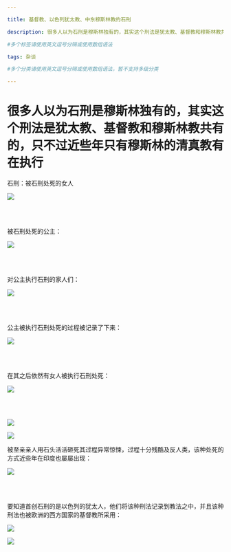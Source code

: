 ```yaml
---

title: 基督教、以色列犹太教、中东穆斯林教的石刑

description: 很多人以为石刑是穆斯林独有的，其实这个刑法是犹太教、基督教和穆斯林教共有的，只不过近些年只有穆斯林的清真教有在执行

#多个标签请使用英文逗号分隔或使用数组语法

tags: 杂谈

#多个分类请使用英文逗号分隔或使用数组语法，暂不支持多级分类

---
```




# 很多人以为石刑是穆斯林独有的，其实这个刑法是犹太教、基督教和穆斯林教共有的，只不过近些年只有穆斯林的清真教有在执行



石刑：被石刑处死的女人

![](./2024_9_24_2_为什么伊斯兰教就不废私处石刑.assets/1sfs11.png)

<br/>

<br/>

被石刑处死的公主：



![](./2024_9_24_2_为什么伊斯兰教就不废私处石刑.assets/3截图20240924115449-1727150492065-13.png)



<br/>

<br/>



对公主执行石刑的家人们：



![](./2024_9_24_2_为什么伊斯兰教就不废私处石刑.assets/2截图20240924115429.png)



<br/>

<br/>

公主被执行石刑处死的过程被记录了下来：



![](./2024_9_24_2_为什么伊斯兰教就不废私处石刑.assets/4截图20240924115511.png)



<br/>

<br/>

在其之后依然有女人被执行石刑处死：



![](./2024_9_24_2_为什么伊斯兰教就不废私处石刑.assets/5图20240924115539.png)



<br/>

<br/>



![](./2024_9_24_2_为什么伊斯兰教就不废私处石刑.assets/6截图20240924115622.png)



![](./2024_9_24_2_为什么伊斯兰教就不废私处石刑.assets/8截图20240924115646.png)



被至亲亲人用石头活活砸死其过程异常惊悚，过程十分残酷及反人类，该种处死的方式近些年在印度也屡屡出现：

![](./2024_9_24_2_为什么伊斯兰教就不废私处石刑.assets/11截图20240924115709.png)



<br/>

<br/>



要知道首创石刑的是以色列的犹太人，他们将该种刑法记录到教法之中，并且该种刑法也被欧洲的西方国家的基督教所采用：



![](./2024_9_24_2_为什么伊斯兰教就不废私处石刑.assets/11截图20240924115856.png)

![](./2024_9_24_2_为什么伊斯兰教就不废私处石刑.assets/12截图20240924115842.png)
